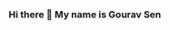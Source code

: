 ### Hi there 👋 My name is Gourav Sen

<!--
**sengourav/sengourav** is a ✨ _special_ ✨ repository because its `README.md` (this file) appears on your GitHub profile.

Here are some ideas to get you started:

- 🔭 I’m currently working on Machine Learning Project and Android App development.

[![sengourav's github stats](https://github-readme-stats.vercel.app/api?username=sengourav&count_private=true&show_icons=true&theme=radical&hide_rank=false)](https://github.com/anuraghazra/github-readme-stats)

- 🌱 My favourite programming language is PYTHON. 





- 👯 I’m looking to collaborate on ANDROID APP DEVELOPMENTand MACHINE LEARNING.

- 🤔 I’m looking for help with 
- 💬 Ask me about 
- 📫 How to reach me: 
       LINKEDIN :-https://www.linkedin.com/in/arijit-samal1

       PHONE :- (+91) 9098142305
       
       EMAIL-ID :- gourav20@iiserb.ac.in
- 😄 Pronouns: 
- ⚡ Fun fact: My fun fact is I scare from dogs but at the same time I also love playing with them.
-->
